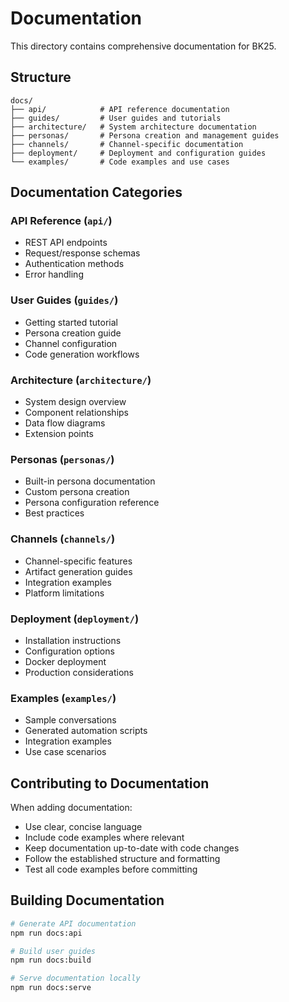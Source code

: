 # Documentation

This directory contains comprehensive documentation for BK25.

## Structure

```
docs/
├── api/            # API reference documentation
├── guides/         # User guides and tutorials
├── architecture/   # System architecture documentation
├── personas/       # Persona creation and management guides
├── channels/       # Channel-specific documentation
├── deployment/     # Deployment and configuration guides
└── examples/       # Code examples and use cases
```

## Documentation Categories

### API Reference (`api/`)
- REST API endpoints
- Request/response schemas
- Authentication methods
- Error handling

### User Guides (`guides/`)
- Getting started tutorial
- Persona creation guide
- Channel configuration
- Code generation workflows

### Architecture (`architecture/`)
- System design overview
- Component relationships
- Data flow diagrams
- Extension points

### Personas (`personas/`)
- Built-in persona documentation
- Custom persona creation
- Persona configuration reference
- Best practices

### Channels (`channels/`)
- Channel-specific features
- Artifact generation guides
- Integration examples
- Platform limitations

### Deployment (`deployment/`)
- Installation instructions
- Configuration options
- Docker deployment
- Production considerations

### Examples (`examples/`)
- Sample conversations
- Generated automation scripts
- Integration examples
- Use case scenarios

## Contributing to Documentation

When adding documentation:
- Use clear, concise language
- Include code examples where relevant
- Keep documentation up-to-date with code changes
- Follow the established structure and formatting
- Test all code examples before committing

## Building Documentation

```bash
# Generate API documentation
npm run docs:api

# Build user guides
npm run docs:build

# Serve documentation locally
npm run docs:serve

